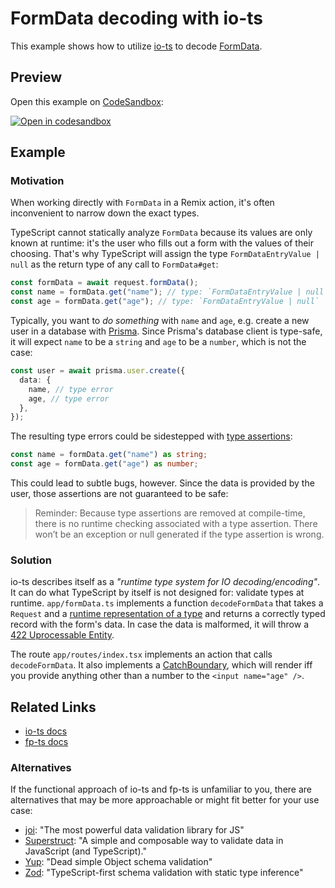 # FormData decoding with io-ts

This example shows how to utilize [io-ts](https://gcanti.github.io/io-ts/) to decode [FormData](https://developer.mozilla.org/de/docs/Web/API/FormData).

## Preview

Open this example on [CodeSandbox](https://codesandbox.com):

[![Open in codesandbox](https://codesandbox.io/static/img/play-codesandbox.svg)](https://codesandbox.io/s/github/remix-run/examples/tree/main/io-ts-formdata-decoding)

## Example

### Motivation

When working directly with `FormData` in a Remix action, it's often inconvenient to narrow down the exact types.

TypeScript cannot statically analyze `FormData` because its values are only known at runtime: it's the user who fills out a form with the values of their choosing. That's why TypeScript will assign the type `FormDataEntryValue | null` as the return type of any call to `FormData#get`:

```typescript
const formData = await request.formData();
const name = formData.get("name"); // type: `FormDataEntryValue | null`
const age = formData.get("age"); // type: `FormDataEntryValue | null`
```

Typically, you want to _do something_ with `name` and `age`, e.g. create a new user in a database with [Prisma](https://www.prisma.io/). Since Prisma's database client is type-safe, it will expect `name` to be a `string` and `age` to be a `number`, which is not the case:

```typescript
const user = await prisma.user.create({
  data: {
    name, // type error
    age, // type error
  },
});
```

The resulting type errors could be sidestepped with [type assertions](https://www.typescriptlang.org/docs/handbook/2/everyday-types.html#type-assertions):

```typescript
const name = formData.get("name") as string;
const age = formData.get("age") as number;
```

This could lead to subtle bugs, however. Since the data is provided by the user,
those assertions are not guaranteed to be safe:

> Reminder: Because type assertions are removed at compile-time, there is no
> runtime checking associated with a type assertion. There won’t be an exception
> or null generated if the type assertion is wrong.

### Solution

io-ts describes itself as a _"runtime type system for IO decoding/encoding"_. It can do what TypeScript by itself is not designed for: validate types at runtime. `app/formData.ts` implements a function `decodeFormData` that takes a `Request` and a [runtime representation of a type](https://gcanti.github.io/io-ts/modules/index.ts.html#type) and returns a correctly typed record with the form's data. In case the data is malformed, it will throw a [422 Uprocessable Entity](https://developer.mozilla.org/en-US/docs/Web/HTTP/Status/422).

The route `app/routes/index.tsx` implements an action that calls `decodeFormData`. It also implements a [CatchBoundary](https://remix.run/docs/en/v1/api/conventions#catchboundary), which will render iff you provide anything other than a number to the `<input name="age" />`.

## Related Links

- [io-ts docs](https://gcanti.github.io/io-ts/)
- [fp-ts docs](https://gcanti.github.io/fp-ts/)

### Alternatives

If the functional approach of io-ts and fp-ts is unfamiliar to you, there are alternatives that may be more approachable or might fit better for your use case:

- [joi](https://github.com/sideway/joi): "The most powerful data validation library for JS"
- [Superstruct](https://github.com/ianstormtaylor/superstruct): "A simple and composable way to validate data in JavaScript (and TypeScript)."
- [Yup](https://github.com/jquense/yup): "Dead simple Object schema validation"
- [Zod](https://github.com/colinhacks/zod): "TypeScript-first schema validation with static type inference"
